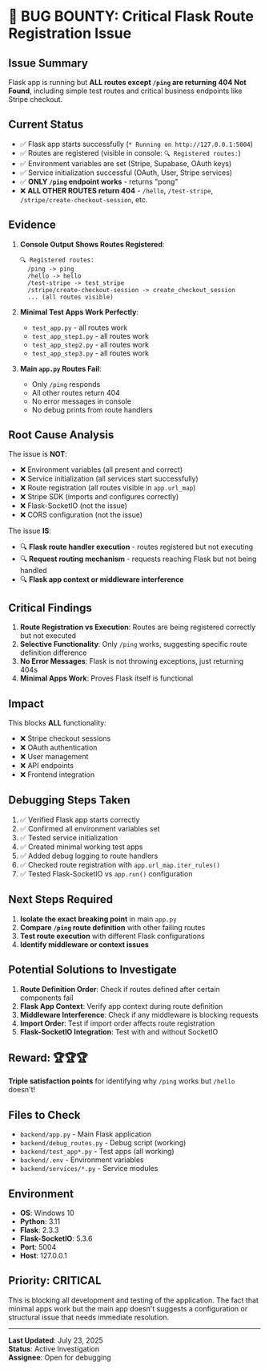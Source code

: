 # 🐛 BUG BOUNTY: Critical Flask Route Registration Issue

## **Issue Summary**
Flask app is running but **ALL routes except `/ping` are returning 404 Not Found**, including simple test routes and critical business endpoints like Stripe checkout.

## **Current Status**
- ✅ Flask app starts successfully (`* Running on http://127.0.0.1:5004`)
- ✅ Routes are registered (visible in console: `🔍 Registered routes:`)
- ✅ Environment variables are set (Stripe, Supabase, OAuth keys)
- ✅ Service initialization successful (OAuth, User, Stripe services)
- ✅ **ONLY `/ping` endpoint works** - returns "pong"
- ❌ **ALL OTHER ROUTES return 404** - `/hello`, `/test-stripe`, `/stripe/create-checkout-session`, etc.

## **Evidence**
1. **Console Output Shows Routes Registered**:
   ```
   🔍 Registered routes:
     /ping -> ping
     /hello -> hello
     /test-stripe -> test_stripe
     /stripe/create-checkout-session -> create_checkout_session
     ... (all routes visible)
   ```

2. **Minimal Test Apps Work Perfectly**:
   - `test_app.py` - all routes work
   - `test_app_step1.py` - all routes work
   - `test_app_step2.py` - all routes work
   - `test_app_step3.py` - all routes work

3. **Main `app.py` Routes Fail**:
   - Only `/ping` responds
   - All other routes return 404
   - No error messages in console
   - No debug prints from route handlers

## **Root Cause Analysis**
The issue is **NOT**:
- ❌ Environment variables (all present and correct)
- ❌ Service initialization (all services start successfully)
- ❌ Route registration (all routes visible in `app.url_map`)
- ❌ Stripe SDK (imports and configures correctly)
- ❌ Flask-SocketIO (not the issue)
- ❌ CORS configuration (not the issue)

The issue **IS**:
- 🔍 **Flask route handler execution** - routes registered but not executing
- 🔍 **Request routing mechanism** - requests reaching Flask but not being handled
- 🔍 **Flask app context or middleware interference**

## **Critical Findings**
1. **Route Registration vs Execution**: Routes are being registered correctly but not executed
2. **Selective Functionality**: Only `/ping` works, suggesting specific route definition difference
3. **No Error Messages**: Flask is not throwing exceptions, just returning 404s
4. **Minimal Apps Work**: Proves Flask itself is functional

## **Impact**
This blocks **ALL** functionality:
- ❌ Stripe checkout sessions
- ❌ OAuth authentication
- ❌ User management
- ❌ API endpoints
- ❌ Frontend integration

## **Debugging Steps Taken**
1. ✅ Verified Flask app starts correctly
2. ✅ Confirmed all environment variables set
3. ✅ Tested service initialization
4. ✅ Created minimal working test apps
5. ✅ Added debug logging to route handlers
6. ✅ Checked route registration with `app.url_map.iter_rules()`
7. ✅ Tested Flask-SocketIO vs `app.run()` configuration

## **Next Steps Required**
1. **Isolate the exact breaking point** in main `app.py`
2. **Compare `/ping` route definition** with other failing routes
3. **Test route execution** with different Flask configurations
4. **Identify middleware or context issues**

## **Potential Solutions to Investigate**
1. **Route Definition Order**: Check if routes defined after certain components fail
2. **Flask App Context**: Verify app context during route definition
3. **Middleware Interference**: Check if any middleware is blocking requests
4. **Import Order**: Test if import order affects route registration
5. **Flask-SocketIO Integration**: Test with and without SocketIO

## **Reward: 🏆🏆🏆**
**Triple satisfaction points** for identifying why `/ping` works but `/hello` doesn't!

## **Files to Check**
- `backend/app.py` - Main Flask application
- `backend/debug_routes.py` - Debug script (working)
- `backend/test_app*.py` - Test apps (all working)
- `backend/.env` - Environment variables
- `backend/services/*.py` - Service modules

## **Environment**
- **OS**: Windows 10
- **Python**: 3.11
- **Flask**: 2.3.3
- **Flask-SocketIO**: 5.3.6
- **Port**: 5004
- **Host**: 127.0.0.1

## **Priority: CRITICAL**
This is blocking all development and testing of the application. The fact that minimal apps work but the main app doesn't suggests a configuration or structural issue that needs immediate resolution.

---

**Last Updated**: July 23, 2025  
**Status**: Active Investigation  
**Assignee**: Open for debugging 